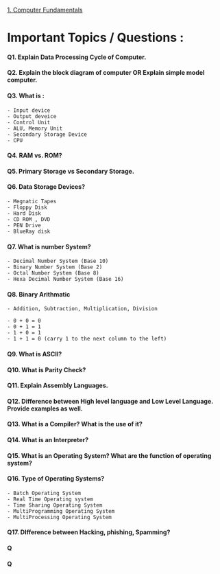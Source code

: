 [1. Computer Fundamentals](https://nios.ac.in/media/documents/vocational/CLS/Certificate_Course_in_Library_Science_english/M4_PDF/M4L1.pdf)



# Important Topics / Questions :
#### Q1. Explain Data Processing Cycle of Computer.
#### Q2. Explain the block diagram of computer OR Explain simple model computer.
#### Q3. What is :
    - Input device
    - Output deveice
    - Control Unit
    - ALU, Memory Unit
    - Secondary Storage Device
    - CPU
#### Q4. RAM vs. ROM?
#### Q5. Primary Storage vs Secondary Storage.
#### Q6. Data Storage Devices?
    - Megnatic Tapes
    - Floppy Disk
    - Hard Disk
    - CD ROM , DVD
    - PEN Drive
    - BlueRay disk
#### Q7. What is number System? 
    - Decimal Number System (Base 10)
    - Binary Number System (Base 2)
    - Octal Number System (Base 8)
    - Hexa Decimal Number System (Base 16)

#### Q8. Binary Arithmatic
    - Addition, Subtraction, Multiplication, Division

    - 0 + 0 = 0
    - 0 + 1 = 1
    - 1 + 0 = 1
    - 1 + 1 = 0 (carry 1 to the next column to the left)
#### Q9. What is ASCII? 
#### Q10. What is Parity Check?
#### Q11. Explain Assembly Languages.
#### Q12. Difference between High level language and Low Level Language. Provide examples as well.
#### Q13. What is a Compiler? What is the use of it?
#### Q14. What is an Interpreter?
#### Q15. What is an Operating System? What are the function of operating system?
#### Q16. Type of Operating Systems? 
    - Batch Operating System
    - Real Time Operating system
    - Time Sharing Operating System
    - MultiProgramming Operating System
    - MultiProcessing Operating System
#### Q17. DIfference between Hacking, phishing, Spamming?


#### Q
#### Q


